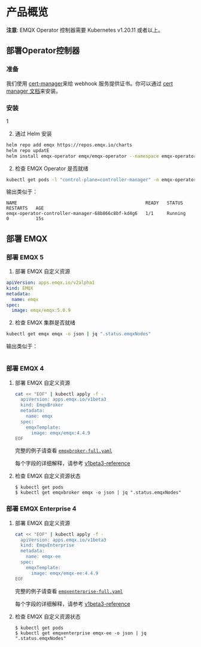 # 产品概览

**注意**: EMQX Operator 控制器需要 Kubernetes v1.20.11 或者以上。

## 部署Operator控制器

### 准备

我们使用 [cert-manager](https://github.com/cert-manager/cert-manager)来给 webhook 服务提供证书。你可以通过 [cert manager 文档](https://cert-manager.io/docs/installation/)来安装。

### 安装

1

2. 通过 Helm 安装

```bash
helm repo add emqx https://repos.emqx.io/charts
helm repo updatE
helm install emqx-operator emqx/emqx-operator --namespace emqx-operator-system --create-namespace
```

2. 检查 EMQX Operator 是否就绪

```bash
kubectl get pods -l "control-plane=controller-manager" -n emqx-operator-system
```

输出类似于：

```
NAME                                                READY   STATUS    RESTARTS   AGE
emqx-operator-controller-manager-68b866c8bf-kd4g6   1/1     Running   0          15s
```

## 部署 EMQX

### 部署 EMQX 5

1. 部署 EMQX 自定义资源

```yaml
apiVersion: apps.emqx.io/v2alpha1
kind: EMQX
metadata:
  name: emqx
spec:
  image: emqx/emqx:5.0.9
```

2. 检查 EMQX 集群是否就绪

```bash
kubectl get emqx emqx -o json | jq ".status.emqxNodes"
```

输出类似于：

```

```

### 部署 EMQX 4

1. 部署 EMQX 自定义资源

    ```bash
    cat << "EOF" | kubectl apply -f -
      apiVersion: apps.emqx.io/v1beta3
      kind: EmqxBroker
      metadata:
        name: emqx
      spec:
        emqxTemplate:
          image: emqx/emqx:4.4.9
    EOF
    ```

    完整的例子请查看 [`emqxbroker-full.yaml`](https://github.com/emqx/emqx-operator/blob/main/config/samples/emqx/v1beta3/emqxbroker-full.yaml)

    每个字段的详细解释，请参考 [v1beta3-reference](../../en_US/reference/v1beta3-reference.md)

2. 检查 EMQX 自定义资源状态

    ```
    $ kubectl get pods
    $ kubectl get emqxbroker emqx -o json | jq ".status.emqxNodes"
    ```


### 部署 EMQX Enterprise 4

1. 部署 EMQX 自定义资源

    ```bash
    cat << "EOF" | kubectl apply -f -
      apiVersion: apps.emqx.io/v1beta3
      kind: EmqxEnterprise
      metadata:
        name: emqx-ee
      spec:
        emqxTemplate:
          image: emqx/emqx-ee:4.4.9
    EOF
    ```


    完整的例子请查看 [`emqxenterprise-full.yaml`](https://github.com/emqx/emqx-operator/blob/main/config/samples/emqx/v1beta3/emqxenterprise-full.yaml)

    每个字段的详细解释，请参考 [v1beta3-reference](../../en_US/reference/v1beta3-reference.md)

2. 检查 EMQX 自定义资源状态

    ```
    $ kubectl get pods
    $ kubectl get emqxenterprise emqx-ee -o json | jq ".status.emqxNodes"
    ```